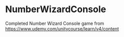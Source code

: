 # NumberWizardConsole
Completed Number Wizard Console game from https://www.udemy.com/unitycourse/learn/v4/content
